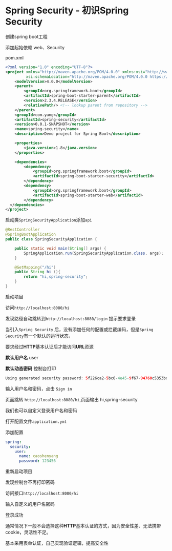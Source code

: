 # Spring Security - 初识Spring Security

创建spring boot工程

添加起始依赖 web、Security

pom.xml

```xml
<?xml version="1.0" encoding="UTF-8"?>
<project xmlns="http://maven.apache.org/POM/4.0.0" xmlns:xsi="http://www.w3.org/2001/XMLSchema-instance"
         xsi:schemaLocation="http://maven.apache.org/POM/4.0.0 https://maven.apache.org/xsd/maven-4.0.0.xsd">
    <modelVersion>4.0.0</modelVersion>
    <parent>
        <groupId>org.springframework.boot</groupId>
        <artifactId>spring-boot-starter-parent</artifactId>
        <version>2.3.4.RELEASE</version>
        <relativePath/> <!-- lookup parent from repository -->
    </parent>
    <groupId>com.yang</groupId>
    <artifactId>spring-security</artifactId>
    <version>0.0.1-SNAPSHOT</version>
    <name>spring-security</name>
    <description>Demo project for Spring Boot</description>

    <properties>
        <java.version>1.8</java.version>
    </properties>

    <dependencies>
        <dependency>
            <groupId>org.springframework.boot</groupId>
            <artifactId>spring-boot-starter-security</artifactId>
        </dependency>
        <dependency>
            <groupId>org.springframework.boot</groupId>
            <artifactId>spring-boot-starter-web</artifactId>
        </dependency>
  </dependencies>
</project>

```

启动类`SpringSecurityApplication`添加`api`

```java
@RestController
@SpringBootApplication
public class SpringSecurityApplication {

    public static void main(String[] args) {
        SpringApplication.run(SpringSecurityApplication.class, args);
    }

    @GetMapping("/hi")
    public String hi (){
        return "hi,spring-security";
    }
}
```

启动项目

访问`http://localhost:8080/hi`

发现路径自动跳转到`http://localhost:8080/login` 提示要求登录

当引入`Spring Security` 后，没有添加任何的配置或拦截编码，但是`Spring Security`有一个默认的运行状态，

要求经过**HTTP**基本认证后才能访问**URL**资源

**默认用户名** user

**默认动态密码** 控制台打印

```java
Using generated security password: 5f226ca2-5bc6-4e45-9f67-94760c5353bd

```

输入用户名和密码，点击 `Sign in`

页面跳转 `http://localhost:8080/hi`,页面输出 hi,spring-security



我们也可以自定义登录用户名和密码

打开配置文件`application.yml`

添加配置

```yml
spring:
  security:
    user:
      name: caoshenyang
      password: 123456

```

重新启动项目

发现控制台不再打印密码

访问接口``http://localhost:8080/hi``

输入自定义的用户名密码

登录成功



通常情况下一般不会选择这种**HTTP**基本认证的方式，因为安全性差、无法携带cookie，灵活性不足。

基本采用表单认证，自己实现验证逻辑，提高安全性
